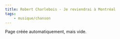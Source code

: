 ```yaml
---
title: Robert Charlebois - Je reviendrai à Montréal
tags:
    - musique/chanson
---
```


Page créée automatiquement, mais vide.
